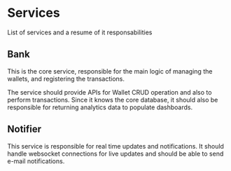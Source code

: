 # Services

List of services and a resume of it responsabilities

## Bank

This is the core service, responsible for the main logic of managing the wallets,
and registering the transactions.

The service should provide APIs for Wallet CRUD operation and also to perform
transactions. Since it knows the core database, it should also be responsible for
returning analytics data to populate dashboards.

## Notifier

This service is responsible for real time updates and notifications. It should
handle websocket connections for live updates and should be able to send e-mail
notifications.
